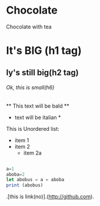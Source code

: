 # Chocolate
Chocolate with tea

# It's BIG (h1 tag)
## Iy's still big(h2 tag)
###### Ok, this is small(h6)

** This text will be bald **
* text will be italian *

This is Unordered list:
* item 1
* item 2
  * item 2a

```javascript

a=1
aboba=2
let abobus = a = aboba
print (abobus)
```
.[this is link(no)].(http://github.com).

